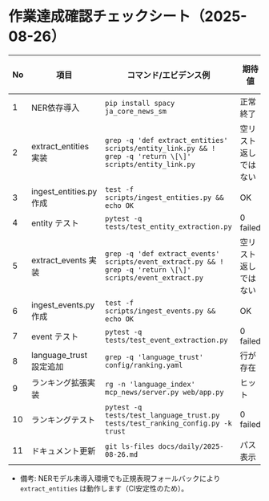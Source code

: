 # 作業達成確認チェックシート（2025-08-26）

| No | 項目                          | コマンド/エビデンス例                                                                                              | 期待値            | 重み(%) | 状態 |
| -- | --------------------------- | --------------------------------------------------------------------------------------------------------------- | ---------------- | -----: | ---- |
| 1  | NER依存導入                     | `pip install spacy ja_core_news_sm`                                                                            | 正常終了           |     8  | [ ]  |
| 2  | extract_entities 実装        | `grep -q 'def extract_entities' scripts/entity_link.py && ! grep -q 'return \[\]' scripts/entity_link.py`     | 空リスト返しではない |    10  | [x]  |
| 3  | ingest_entities.py 作成      | `test -f scripts/ingest_entities.py && echo OK`                                                                | OK               |     5  | [x]  |
| 4  | entity テスト                 | `pytest -q tests/test_entity_extraction.py`                                                                    | 0 failed         |    10  | [ ]  |
| 5  | extract_events 実装          | `grep -q 'def extract_events' scripts/event_extract.py && ! grep -q 'return \[\]' scripts/event_extract.py`   | 空リスト返しではない |    10  | [x]  |
| 6  | ingest_events.py 作成        | `test -f scripts/ingest_events.py && echo OK`                                                                  | OK               |     5  | [x]  |
| 7  | event テスト                 | `pytest -q tests/test_event_extraction.py`                                                                     | 0 failed         |    10  | [ ]  |
| 8  | language_trust 設定追加       | `grep -q 'language_trust' config/ranking.yaml`                                                                 | 行が存在           |     5  | [x]  |
| 9  | ランキング拡張実装             | `rg -n 'language_index' mcp_news/server.py web/app.py`                                                        | ヒット             |    10  | [x]  |
| 10 | ランキングテスト               | `pytest -q tests/test_language_trust.py tests/test_ranking_config.py -k trust`                                 | 0 failed         |     7  | [ ]  |
| 11 | ドキュメント更新               | `git ls-files docs/daily/2025-08-26.md`                                                                        | パス表示           |     5  | [x]  |

- 備考: NERモデル未導入環境でも正規表現フォールバックにより `extract_entities` は動作します（CI安定性のため）。

